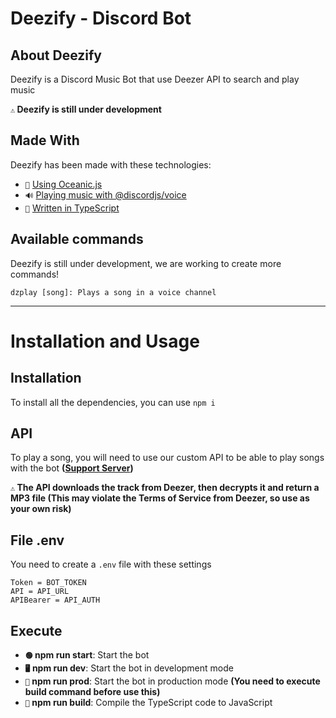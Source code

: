 # Deezify - Discord Bot

## About Deezify

Deezify is a Discord Music Bot that use Deezer API to search and play music

**`⚠️` Deezify is still under development**

## Made With

Deezify has been made with these technologies:

- `👾` [Using Oceanic.js](https://docs.oceanic.ws)
- `🔊` [Playing music with @discordjs/voice](https://old.discordjs.dev/#/docs/voice/main/general/welcome)
- `📘` [Written in TypeScript](https://www.typescriptlang.org)

## Available commands

Deezify is still under development, we are working to create more commands!

```
dzplay [song]: Plays a song in a voice channel
```

<hr />

# Installation and Usage

## Installation

To install all the dependencies, you can use `npm i`

## API

To play a song, you will need to use our custom API to be able to play songs with the bot **([Support Server](https://discord.com/invite/q2kvcJPmqr))**

**`⚠️` The API downloads the track from Deezer, then decrypts it and return a MP3 file (This may violate the Terms of Service from Deezer, so use as your own risk)**

## File .env

You need to create a `.env` file with these settings

```
Token = BOT_TOKEN
API = API_URL
APIBearer = API_AUTH
```

## Execute

- **`🟢` npm run start**: Start the bot
- **`🖥️` npm run dev**: Start the bot in development mode
- **`🏢` npm run prod**: Start the bot in production mode **(You need to execute build command before use this)**
- **`🚧` npm run build**: Compile the TypeScript code to JavaScript
